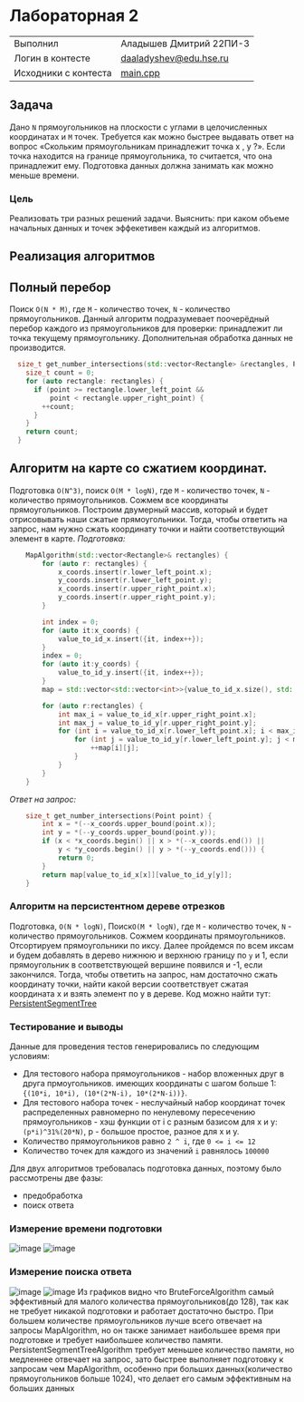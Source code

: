 # Лабораторная 2
| | |
|--------------- | --------------- |
| Выполнил   | Аладышев Дмитрий 22ПИ-3   |
| Логин в контесте   |  daaladyshev@edu.hse.ru  |
| Исходники с контеста | [main.cpp](./src/contest/main.cpp) |
## Задача
Дано `N` прямоугольников на плоскости с углами в целочисленных координатах
 и `M` точек. Требуется как можно быстрее выдавать ответ на вопрос «Скольким прямоугольникам принадлежит точка
x
,
y
?». Если точка находится на границе прямоугольника, то считается, что она принадлежит ему. Подготовка данных должна занимать как можно меньше времени.
### Цель
Реализовать три разных решений задачи. Выяснить: при каком объеме начальных данных и точек эффекетивен каждый из алгоритмов.
## Реализация алгоритмов
## Полный перебор
Поиск `O(N * M)`, где `M` - количество точек, `N` - количество прямоугольников.
Данный алгоритм подразумевает поочерёдный перебор каждого из прямоугольников для проверки: принадлежит ли точка текущему прямоугольнику. Дополнительная обработка данных не производится.
```C++
  size_t get_number_intersections(std::vector<Rectangle> &rectangles, Point point) {
    size_t count = 0;
    for (auto rectangle: rectangles) {
      if (point >= rectangle.lower_left_point && 
          point < rectangle.upper_right_point) {
        ++count;
      }
    }
    return count;
  }
```
## Алгоритм на карте со сжатием координат.
Подготовка `O(N^3)`, поиск `O(M * logN)`, где `M` - количество точек, `N` - количество прямоугольников.
Сожмем все координаты прямоугольников. Построим двумерный массив, который и будет отрисовывать наши сжатые прямоугольники. Тогда, чтобы ответить на запрос, нам нужно сжать координату точки и найти соответствующий элемент в карте.
*Подготовка:*
```C++
    MapAlgorithm(std::vector<Rectangle>& rectangles) {
        for (auto r: rectangles) {
            x_coords.insert(r.lower_left_point.x);
            y_coords.insert(r.lower_left_point.y);
            x_coords.insert(r.upper_right_point.x);
            y_coords.insert(r.upper_right_point.y);
        }

        int index = 0;
        for (auto it:x_coords) {
            value_to_id_x.insert({it, index++});
        }
        index = 0;
        for (auto it:y_coords) {
            value_to_id_y.insert({it, index++});
        }
        map = std::vector<std::vector<int>>{value_to_id_x.size(), std::vector<int>(value_to_id_y.size(), 0)};

        for (auto r:rectangles) {
            int max_i = value_to_id_x[r.upper_right_point.x];
            int max_j = value_to_id_y[r.upper_right_point.y];
            for (int i = value_to_id_x[r.lower_left_point.x]; i < max_i; ++i) {
                for (int j = value_to_id_y[r.lower_left_point.y]; j < max_j; ++j) {
                    ++map[i][j];
                }
            }
        }
    }
```
*Ответ на запрос:*
```C++
    size_t get_number_intersections(Point point) {
        int x = *(--x_coords.upper_bound(point.x));
        int y = *(--y_coords.upper_bound(point.y));
        if (x < *x_coords.begin() || x > *(--x_coords.end()) || 
            y < *y_coords.begin() || y > *(--y_coords.end())) {
            return 0;
        }
        return map[value_to_id_x[x]][value_to_id_y[y]];
    }
```
### Алгоритм на персистентном дереве отрезков
Подготовка, `O(N * logN)`, Поиск`O(M * logN)`,  где `M` - количество точек, `N` - количество прямоугольников.
Сожмем координаты прямоугольников. Отсортируем прямоугольники по иксу. Далее пройдемся по всем иксам и будем добавлять в дерево нижнюю и верхнюю границу по `y` и 1, если прямоугольник в соответствующей вершине появился и -1, если закончился. Тогда, чтобы ответить на запрос, нам достаточно сжать координату точки, найти какой версии соответствует сжатая координата х и взять элемент по у в дереве.
Код можно найти тут: [PersistentSegmentTree](./src/algorithms/PersistentSegmentTree.hpp)
### Тестирование и выводы
Данные для проведения тестов генерировались по следующим условиям:
- Для тестового набора прямоугольников - набор вложенных друг в друга прмоугольников. имеющих координаты с шагом больше 1:
`{(10*i, 10*i), (10*(2*N-i), 10*(2*N-i))}`.
- Для тестового набора точек - неслучайный набор координат точек распределенных равномерно по ненулевому пересечению прямоугольников - хэш функции от i с разным базисом для x и y:
`(p*i)^31%(20*N)`, p - большое простое, разное для x и y.
- Количество прямоугольников равно `2 ^ i`, где `0 <= i <= 12`
- Количество точек для каждого из значений `i` равнялось `100000`

Для двух алгоритмов требовалась подготовка данных, поэтому было рассмотрены две фазы:
- предобработка
- поиск ответа
### Измерение времени подготовки
![image](https://github.com/TypicalCode0/hse-algorithms-lab2/assets/131657894/d95b20e4-7318-48dd-9b62-360e8cbdaf10)
![image](https://github.com/TypicalCode0/hse-algorithms-lab2/assets/131657894/95233a82-a9cd-48a0-aede-bcab75a9ca34)
### Измерение поиска ответа
![image](https://github.com/TypicalCode0/hse-algorithms-lab2/assets/131657894/d7bb9030-b93f-447b-9bcb-ddf5c727400d)
![image](https://github.com/TypicalCode0/hse-algorithms-lab2/assets/131657894/4efef372-249a-4334-858e-b4c875e14af0)
Из графиков видно что BruteForceAlgorithm самый эффективный для малого количества прямоугольников(до 128), так как не требует никакой подготовки и работает достаточно быстро. При большем количестве прямоугольников лучше всего отвечает на запросы MapAlgorithm, но он также занимает наибольшее время при подготовке и требует наибольшее количество памяти. PersistentSegmentTreeAlgorithm требует меньшее количество памяти, но медленнее отвечает на запрос, зато быстрее выполняет подготовку к запросам чем MapAlgorithm, особенно при больших данных(количество прямоугольников больше 1024), что делает его самым эффективным на больших данных



